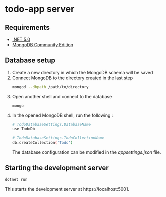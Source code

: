 # todo-app server

## Requirements

* [.NET 5.0](https://dotnet.microsoft.com/download/dotnet/5.0)
* [MongoDB Community Edition](https://docs.mongodb.com/manual/administration/install-community/)

## Database setup

1. Create a new directory in which the MongoDB schema will be saved
1. Connect MongoDB to the directory created in the last step
   ```bash
   mongod --dbpath /path/to/directory
   ```
1. Open another shell and connect to the database
   ```bash
   mongo
   ```
1. In the opened MongoDB shell, run the following :
   ```bash
   # TodoDatabaseSettings.DatabaseName
   use TodoDb

   # TodoDatabaseSettings.TodoCollectionName
   db.createCollection('Todo')
   ```
   The database configuration can be modified in the *appsettings.json* file.

## Starting the development server

```bash
dotnet run
```

This starts the development server at https://localhost:5001.
